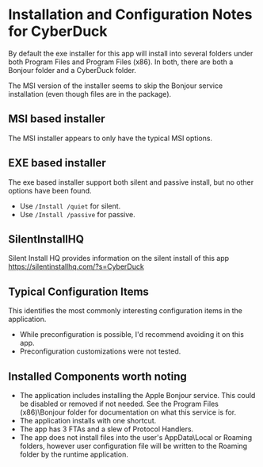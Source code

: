 # Installation and Configuration Notes for CyberDuck

By default the exe installer for this app will install into several folders under both Program Files and Program Files (x86). In both, there are both a Bonjour folder and a CyberDuck folder.

The MSI version of the installer seems to skip the Bonjour service installation (even though files are in the package).

## MSI based installer
The MSI installer appears to only have the typical MSI options.

## EXE based installer

The exe based installer support both silent and passive install, but no other options have been found.

* Use `/Install /quiet` for silent.
* Use `/Install /passive` for passive.


## SilentInstallHQ
Silent Install HQ provides information on the silent install of this app https://silentinstallhq.com/?s=CyberDuck

## Typical Configuration Items 

This identifies the most commonly interesting configuration items in the application.

* While preconfiguration is possible, I'd recommend avoiding it on this app.
* Preconfiguration customizations were not tested.

## Installed Components worth noting

* The application includes installing the Apple Bonjour service. This could be disabled or removed if not needed.  See the Program Files (x86)\Bonjour folder for documentation on what this service is for.
* The application installs with one shortcut. 
* The app has 3 FTAs and a slew of Protocol Handlers.
* The app does not install files into the user's AppData\Local or Roaming folders, however user configuration file will be written to the Roaming folder by the runtime application.